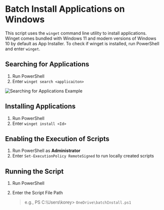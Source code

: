 # Batch Install Applications on Windows

This script uses the `winget` command line utility to install applications.
Winget comes bundled with Windows 11 and modern versions of Windows 10 by default as App Installer.
To check if winget is installed, run  PowerShell and enter `winget`.

## Searching for Applications

1. Run PowerShell
2. Enter `winget search <applicaiton>`

![Searching for Applications Example](/assets/images/tux.png)

## Installing Applications

1. Run PowerShell
2. Enter `winget install <Id>`

## Enabling the Execution of Scripts

1. Run PowerShell as **Administrator**
2. Enter `Set-ExecutionPolicy RemoteSigned` to run locally created scripts

## Running the Script

1. Run PowerShell
2. Enter the Script File Path

    > e.g., PS C:\Users\korey> `OneDrive\batchInstall.ps1`
